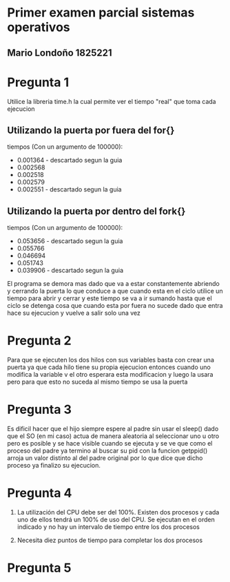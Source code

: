 # Primer examen parcial sistemas operativos
## Mario Londoño 1825221


# Pregunta 1
Utilice la libreria time.h la cual permite ver el tiempo "real" que toma cada ejecucion
## Utilizando la puerta por fuera del for{}
tiempos (Con un argumento de 100000): 

- 0.001364 - descartado segun la guia
- 0.002568
- 0.002518
- 0.002579
- 0.002551 - descartado segun la guia

## Utilizando la puerta por dentro del fork{}
tiempos (Con un argumento de 100000):
- 0.053656 - descartado segun la guia
- 0.055766 
- 0.046694
- 0.051743
- 0.039906 - descartado segun la guia

El programa se demora mas dado que va a estar constantemente abriendo y cerrando la puerta lo que conduce a que cuando esta en el ciclo utilice un tiempo para abrir y cerrar y este tiempo se va a ir sumando hasta que el ciclo se detenga cosa que cuando esta por fuera no sucede dado que entra hace su ejecucion y vuelve a salir solo una vez

# Pregunta 2
Para que se ejecuten los dos hilos con sus variables basta con crear una puerta ya que cada hilo tiene su propia ejecucion entonces cuando uno modifica la variable v el otro esperara esta modificacion y luego la usara pero para que esto no suceda al mismo tiempo se usa la puerta

# Pregunta 3 

Es dificil hacer que el hijo siempre espere al padre sin usar el sleep() dado que el SO (en mi caso) actua de manera aleatoria al seleccionar uno u otro pero es posible y se hace visible cuando se ejecuta y se ve que como el proceso del padre ya termino al buscar su pid con la funcion getppid() arroja un valor distinto al del padre original por lo que dice que dicho proceso ya finalizo su ejecucion.

# Pregunta 4

1.  La utilización del CPU debe ser del 100%. Existen dos procesos y cada uno de ellos tendrá un 100% de uso del CPU. Se ejecutan en el orden indicado y no hay un intervalo de tiempo entre los dos procesos

2.  Necesita diez puntos de tiempo para completar los dos procesos

# Pregunta 5


